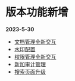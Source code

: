 <!-- # 更新日志 -->
<!-- __2022-12-16__ -->
<!-- + <a href="/v1.1.6/o-admin-log-manage">日志管理</a> -->
<!-- + <a href="/v1.1.6/o-admin-user#ldap模式">用户Ldap模式</a> -->
# 版本功能新增
__2023-5-30__
+ <a href="/v1.1.6/manage-doc-tree">文档管理全新交互</a>
+ <a href="/v1.1.6/admin-water-mark">水印配置</a>
+ <a href="/v1.1.6/admin-file-permission">权限管理全新交互</a>
+ <a href="/v1.1.6/admin-audit.html">新加审计管理</a>
+ <a href="/v1.1.6/file-search.html">搜索页面升级</a>
<!-- <Home />
<script setup lang="ts">
import Home from '@theme/log.vue'
</script> -->
